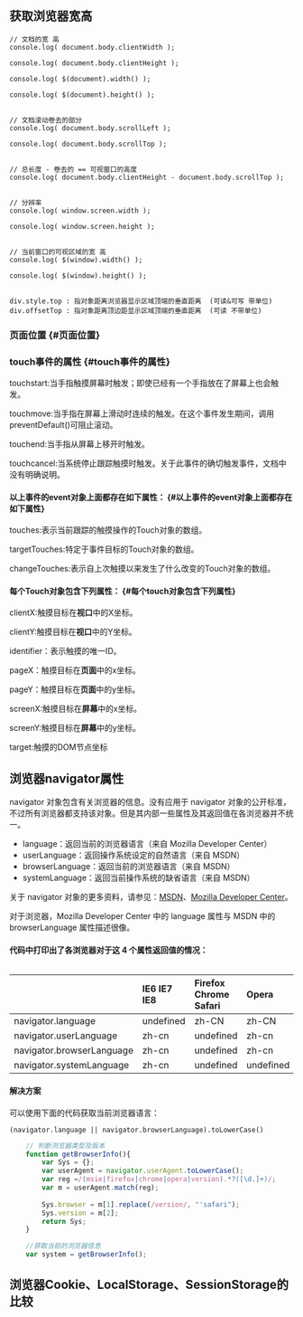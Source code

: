 ## 获取浏览器宽高

```
// 文档的宽 高
console.log( document.body.clientWidth );

console.log( document.body.clientHeight );

console.log( $(document).width() );

console.log( $(document).height() );


// 文档滚动卷去的部分
console.log( document.body.scrollLeft );

console.log( document.body.scrollTop );


// 总长度 - 卷去的 == 可视窗口的高度
console.log( document.body.clientHeight - document.body.scrollTop );


// 分辨率
console.log( window.screen.width );

console.log( window.screen.height );


// 当前窗口的可视区域的宽 高
console.log( $(window).width() );

console.log( $(window).height() );


div.style.top : 指对象距离浏览器显示区域顶端的垂直距离  (可读&可写 带单位)
div.offsetTop : 指对象距离顶边距显示区域顶端的垂直距离  (可读 不带单位)
```

### 页面位置 {#页面位置}

### touch事件的属性 {#touch事件的属性}

touchstart:当手指触摸屏幕时触发；即使已经有一个手指放在了屏幕上也会触发。

touchmove:当手指在屏幕上滑动时连续的触发。在这个事件发生期间，调用preventDefault\(\)可阻止滚动。

touchend:当手指从屏幕上移开时触发。

touchcancel:当系统停止跟踪触摸时触发。关于此事件的确切触发事件，文档中没有明确说明。

#### 以上事件的event对象上面都存在如下属性： {#以上事件的event对象上面都存在如下属性}

touches:表示当前跟踪的触摸操作的Touch对象的数组。

targetTouches:特定于事件目标的Touch对象的数组。

changeTouches:表示自上次触摸以来发生了什么改变的Touch对象的数组。

#### 每个Touch对象包含下列属性： {#每个touch对象包含下列属性}

clientX:触摸目标在**视口**中的X坐标。

clientY:触摸目标在**视口**中的Y坐标。

identifier：表示触摸的唯一ID。

pageX：触摸目标在**页面**中的x坐标。

pageY：触摸目标在**页面**中的y坐标。

screenX:触摸目标在**屏幕**中的x坐标。

screenY:触摸目标在**屏幕**中的y坐标。

target:触摸的DOM节点坐标

## 浏览器navigator属性

navigator 对象包含有关浏览器的信息。没有应用于 navigator 对象的公开标准，不过所有浏览器都支持该对象。但是其内部一些属性及其返回值在各浏览器并不统一。

* language：返回当前的浏览器语言（来自 Mozilla Developer Center）
* userLanguage：返回操作系统设定的自然语言（来自 MSDN）
* browserLanguage：返回当前的浏览器语言（来自 MSDN）
* systemLanguage：返回当前操作系统的缺省语言（来自 MSDN）

关于 navigator 对象的更多资料，请参见：[MSDN](http://msdn.microsoft.com/en-us/library/ms535867%28VS.85%29.aspx)、[Mozilla Developer Center](https://developer.mozilla.org/en/DOM/window.navigator)。

对于浏览器，Mozilla Developer Center 中的 language 属性与 MSDN 中的 browserLanguage 属性描述很像。

#### 代码中打印出了各浏览器对于这 4 个属性返回值的情况：

|  |
| :--- |


|  | IE6 IE7 IE8 | Firefox Chrome Safari | Opera |
| :--- | :--- | :--- | :--- |
| navigator.language | undefined | zh-CN | zh-CN |
| navigator.userLanguage | zh-cn | undefined | zh-cn |
| navigator.browserLanguage | zh-cn | undefined | zh-cn |
| navigator.systemLanguage | zh-cn | undefined | undefined |

#### 解决方案

可以使用下面的代码获取当前浏览器语言：

```
(navigator.language || navigator.browserLanguage).toLowerCase()
```

```js
    // 判断浏览器类型及版本
    function getBrowserInfo(){
        var Sys = {};
        var userAgent = navigator.userAgent.toLowerCase();
        var reg =/(msie|firefox|chrome|opera|version).*?([\d.]+)/;
        var m = userAgent.match(reg);
        
        Sys.browser = m[1].replace(/version/, "'safari");
        Sys.version = m[2];
        return Sys;
    }

    //获取当前的浏览器信息
    var system = getBrowserInfo();
```

## 浏览器Cookie、LocalStorage、SessionStorage的比较




